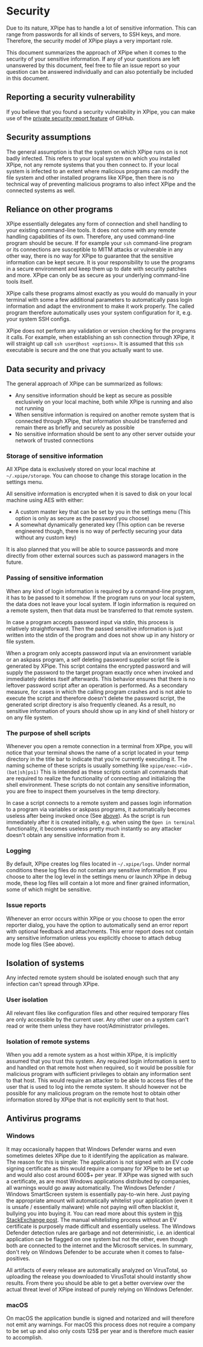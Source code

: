 # Security

Due to its nature, XPipe has to handle a lot of sensitive information.
This can range from passwords for all kinds of servers, to SSH keys, and more.
Therefore, the security model of XPipe plays a very important role.

This document summarizes the approach of XPipe when it comes to the security of your sensitive information.
If any of your questions are left unanswered by this document, feel free to file an
issue report so your question can be answered individually and can also potentially be included in this document.

## Reporting a security vulnerability

If you believe that you found a security vulnerability in XPipe,
you can make use of
the [private security report feature](https://docs.github.com/en/code-security/security-advisories/guidance-on-reporting-and-writing/privately-reporting-a-security-vulnerability)
of GitHub.

## Security assumptions

The general assumption is that the system on which XPipe runs on is not badly infected.
This refers to your local system on which you installed XPipe, not any remote systems that you then connect to.
If your local system is infected to an extent where malicious programs can modify the
file system and other installed programs like XPipe,
then there is no technical way of preventing malicious programs to also infect XPipe and the connected systems as well.

## Reliance on other programs

XPipe essentially delegates any form of connection and shell handling to your existing command-line tools.
It does not come with any remote handling capabilities of its own.
Therefore, any used command-line program should be secure.
If for example your `ssh` command-line program or its connections are susceptible to MITM attacks or
vulnerable in any other way, there is no way for XPipe to guarantee that the sensitive information can be kept secure.
It is your responsibility to use the programs in a secure environment and keep them up to date with security patches and
more.
XPipe can only be as secure as your underlying command-line tools itself.

XPipe calls these programs almost exactly as you would do manually in your terminal
with some a few additional parameters to automatically pass login information
and adapt the environment to make it work properly.
The called program therefore automatically uses your
system configuration for it, e.g. your system SSH configs.

XPipe does not perform any validation or version checking for the programs it calls.
For example, when establishing an ssh connection through XPipe, it will straight up call `ssh user@host <options>`.
It is assumed that this `ssh` executable is secure and the one that you actually want to use.

## Data security and privacy

The general approach of XPipe can be summarized as follows:

- Any sensitive information should be kept as secure as possible exclusively on your local machine,
  both while XPipe is running and also not running
- When sensitive information is required on another remote system that is connected through XPipe, that information
  should be transferred and
  remain there as briefly and securely as possible
- No sensitive information should be sent to any other server outside your network of trusted connections

### Storage of sensitive information

All XPipe data is exclusively stored on your local machine at `~/.xpipe/storage`.
You can choose to change this storage location in the settings menu.

All sensitive information is encrypted when it is saved to disk on your local machine using AES
with either:

- A custom master key that can be set by you in the settings menu
  (This option is only as secure as the password you choose)
- A somewhat dynamically generated key (This option can be reverse
  engineered though, there is no way of perfectly securing your data without any custom key)

It is also planned that you will be able to
source passwords and more directly from other external sources such as password managers in the future.

### Passing of sensitive information

When any kind of login information is required by a command-line program, it has to be passed to it somehow.
If the program runs on your local system, the data does not leave your local system.
If login information is required on a remote system, then that data must be transferred to that remote system.

In case a program accepts password input via stdin, this process is relatively straightforward.
Then the passed sensitive information is just written into the stdin of the program and does not show up in any history
or file system.

When a program only accepts password input via an environment variable or an askpass program,
a self deleting password supplier script file is generated by XPipe.
This script contains the encrypted password and will supply
the password to the target program exactly once when invoked and immediately deletes itself afterwards.
This behavior ensures that there is no leftover password script after an operation is performed.
As a secondary measure, for cases in which the calling program crashes
and is not able to execute the script and therefore doesn't delete the password script,
the generated script directory is also frequently cleaned.
As a result, no sensitive information of yours should show
up in any kind of shell history or on any file system.

### The purpose of shell scripts

Whenever you open a remote connection in a terminal from XPipe, you will notice that your terminal shows
the name of a script located in your temp directory in the title bar to indicate that you're currently executing it.
The naming scheme of these scripts is usually something like `xpipe/exec-<id>.(bat|sh|ps1)`
This is intended as these scripts contain all commands that are required
to realize the functionality of connecting and initializing the shell environment.
These scripts do not contain any sensitive information,
you are free to inspect them yourselves in the temp directory.

In case a script connects to a remote system and passes login information to a program via variables or askpass
programs,
it automatically becomes useless after being invoked once (See [above](#passing-of-sensitive-information)).
As the script is run immediately after it is created initially, e.g.
when using the `Open in terminal` functionality, it becomes useless pretty much
instantly so any attacker doesn't obtain any sensitive information from it.

### Logging

By default, XPipe creates log files located in `~/.xpipe/logs`.
Under normal conditions these log files do not contain any sensitive information.
If you choose to alter the log level in the settings menu or launch XPipe in debug mode,
these log files will contain a lot more and finer grained information, some of which might be sensitive.

### Issue reports

Whenever an error occurs within XPipe or you choose to open the error reporter dialog,
you have the option to automatically send an error report with optional feedback and attachments.
This error report does not contain any sensitive information unless
you explicitly choose to attach debug mode log files (See above).

## Isolation of systems

Any infected remote system should be isolated enough such that any infection can't spread through XPipe.

### User isolation

All relevant files like configuration files and other required temporary files
are only accessible by the current user.
Any other user on a system can't read or write them unless they have root/Administrator privileges.

### Isolation of remote systems

When you add a remote system as a host within XPipe, it is implicitly assumed that you trust this system.
Any required login information is sent to and handled on that remote host when required,
so it would be possible for malicious program with sufficient privileges to obtain any information sent to that host.
This would require an attacker to be able to access files of the user that is used to log into the remote system.
It should however not be possible for any malicious program on the remote host to obtain
other information stored by XPipe that is not explicitly sent to that host.

## Antivirus programs

### Windows

It may occasionally happen that Windows Defender warns and
even sometimes deletes XPipe due to it identifying the application as malware.
The reason for this is simple: The application is not signed with an EV code signing
certificate as this would require a company for XPipe to be set up and would also cost around 600$+ per year.
If XPipe was signed with such a certificate, as are most Windows applications distributed by companies, all warnings
would go away automatically.
The Windows Defender / Windows SmartScreen system is essentially pay-to-win here.
Just paying the appropriate amount will automatically whitelist your application (even it is unsafe / essentially
malware)
while not paying will often blacklist it, bullying you into buying it.
You can read more about this system in [this StackExchange post](https://security.stackexchange.com/a/139520).
The manual whitelisting process without an EV certificate is purposely made difficult and essentially useless.
The Windows Defender detection rules are garbage and not deterministic, i.e.
an identical application can be flagged on one system but not the other, even though both are connected to the internet
and the Microsoft services.
In summary, don't rely on Windows Defender to be accurate when it comes to false-positives.

All artifacts of every release are automatically analyzed on VirusTotal,
so uploading the release you downloaded to VirusTotal should instantly show results.
From there you should be able to get a better overview over the actual
threat level of XPipe instead of purely relying on Windows Defender.

### macOS

On macOS the application bundle is signed and notarized and will therefore not emit any warnings.
For macOS this process does not require a company to be
set up and also only costs 125$ per year and is therefore much easier to accomplish.
